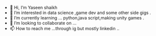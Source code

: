 - 👋 Hi, I’m Yaseen shaikh 
- 👀 I’m interested in data science ,game dev and some other side gigs .
- 🌱 I’m currently learning ... python,java script,making unity games .
- 💞️ I’m looking to collaborate on ...
- 📫 How to reach me ...through ig but mostly linkedin ..


<!---
Yaseen-77/Yaseen-77 is a ✨ special ✨ repository because its `README.md` (this file) appears on your GitHub profile.
You can click the Preview link to take a look at your changes.
--->
